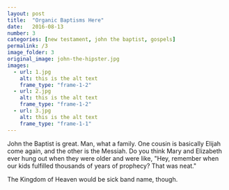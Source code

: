 ```yaml
---
layout: post
title:  "Organic Baptisms Here"
date:   2016-08-13
number: 3
categories: [new testament, john the baptist, gospels]
permalink: /3
image_folder: 3
original_image: john-the-hipster.jpg
images:
  - url: 1.jpg
    alt: this is the alt text
    frame_type: "frame-1-2"
  - url: 2.jpg
    alt: this is the alt text
    frame_type: "frame-1-2"
  - url: 3.jpg
    alt: this is the alt text
    frame_type: "frame-1-1"
---
```

John the Baptist is great. Man, what a family. One cousin is basically Elijah come again, and the other is the Messiah. Do you think Mary and Elizabeth ever hung out when they were older and were like, "Hey, remember when our kids fulfilled thousands of years of prophecy? That was neat."

The Kingdom of Heaven would be sick band name, though.  

